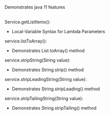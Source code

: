Demonstrates java 11 features <br/><br/>

Service.getListItems():
-  Local-Variable Syntax for Lambda Parameters

 service.listToArray():
-  Demonstrates List.toArray() method

 service.stripString(String value):
 - Demonstrates String.strip() method

 service.stripLeadingString(String value):
 - Demonstrates String.stripLeading() method

  service.stripTailingString(String value):
 - Demonstrates String.stripTailing() method
